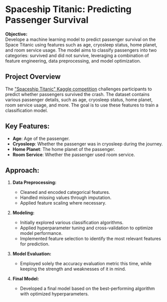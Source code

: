 # Spaceship Titanic: Predicting Passenger Survival

**Objective:**  
Develope a machine learning model to predict passenger survival on the Space Titanic using features such as age, cryosleep status, home planet, and room service usage. The model aims to classify passengers into two categories: survived and did not survive, leveraging a combination of feature engineering, data preprocessing, and model optimization.

## Project Overview

The ["Spaceship Titanic" Kaggle competition](https://www.kaggle.com/c/spaceship-titanic) challenges participants to predict whether passengers survived the crash. The dataset contains various passenger details, such as age, cryosleep status, home planet, room service usage, and more. The goal is to use these features to train a classification model.

## Key Features:

- **Age**: Age of the passenger.
- **Cryosleep**: Whether the passenger was in cryosleep during the journey.
- **Home Planet**: The home planet of the passenger.
- **Room Service**: Whether the passenger used room service.

## Approach:

1. **Data Preprocessing:**
   - Cleaned and encoded categorical features.
   - Handled missing values through imputation.
   - Applied feature scaling where necessary.

2. **Modeling:**
   - Initially explored various classification algorithms.
   - Applied hyperparameter tuning and cross-validation to optimize model performance.
   - Implemented feature selection to identify the most relevant features for prediction.

3. **Model Evaluation:**
   - Employed solely the accuracy evaluation metric this time, while keeping the strength and weaknesses of it in mind.

4. **Final Model:**
   - Developed a final model based on the best-performing algorithm with optimized hyperparameters.
